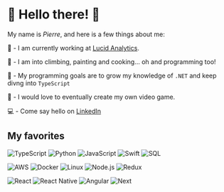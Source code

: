 # 🐛 Hello there! 🐛

My name is *Pierre*, and here is a few things about me:

🏢 - I am currently working at [Lucid Analytics](https://www.lucid-analytics.ai/).

🧗 - I am into climbing, painting and cooking... oh and programming too!

🌱 - My programming goals are to grow my knowledge of `.NET` and keep divng into `TypeScript`

🌙 - I would love to eventually create my own video game.

💻 - Come say hello on [LinkedIn](https://www.linkedin.com/feed/update/urn:li:activity:7169312694725021697/)


## My favorites

![TypeScript](https://img.shields.io/badge/-TypeScript-000?&logo=TypeScript)
![Python](https://img.shields.io/badge/-Python-000?&logo=Python)
![JavaScript](https://img.shields.io/badge/-JavaScript-000?&logo=JavaScript)
![Swift](https://img.shields.io/badge/-Swift-000?&logo=Swift)
![SQL](https://img.shields.io/badge/-SQL-000?&logo=MySQL)


![AWS](https://img.shields.io/badge/-AWS-000?&logo=Amazon-AWS&logoColor=F90)
![Docker](https://img.shields.io/badge/-Docker-000?&logo=Docker)
![Linux](https://img.shields.io/badge/-Linux-000?&logo=Linux)
![Node.js](https://img.shields.io/badge/-Node.js-000?&logo=node.js)
![Redux](https://img.shields.io/badge/-Redux-000%3F%26logo%3DRedux?style=flat&logo=Redux&logoColor=%23764ABC&color=black)


![React](https://img.shields.io/badge/-React-000?&logo=React)
![React Native](https://img.shields.io/badge/-React%20Native-000%3F%26logo%3DReact%20Native?style=flat&logo=React&color=black)
![Angular](https://img.shields.io/badge/-Angular-000%3F%26logo%3DAngular?style=flat&logo=Angular&logoColor=tomato&color=black)
![Next](https://img.shields.io/badge/-Next-000%3F%26logo%3DNext?style=flat&logo=Next.js&color=black)



